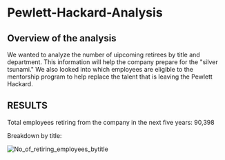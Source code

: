 # Pewlett-Hackard-Analysis

## Overview of the analysis

We wanted to analyze the number of uipcoming retirees by title and department. This information will help the company prepare for the "silver tsunami." We also looked into which employees are eligible to the mentorship program to help replace the talent that is leaving the Pewlett Hackard. 
## RESULTS

Total employees retiring from the company in the next five years: 90,398

Breakdown by title:


![No_of_retiring_employees_bytitle](https://user-images.githubusercontent.com/90527315/152902063-7187a3b3-3608-4eff-9ab7-62f03a27b8da.PNG)



